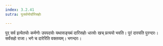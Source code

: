 ```yaml
---
index: 3.2.41
sutra: पूःसर्वयोर्दारिसहोः

---
```

पुर् सर्व इत्येतयोः कर्मणोः उपपदयोः यथासङ्ख्यं दारिसहोः धात्वोः खच् प्रत्ययो भवति। पुरं दारयति पुरन्दरः। सर्वंसहो राजा। भगे च दारेरिति वक्तव्यम्। भगन्दरः।